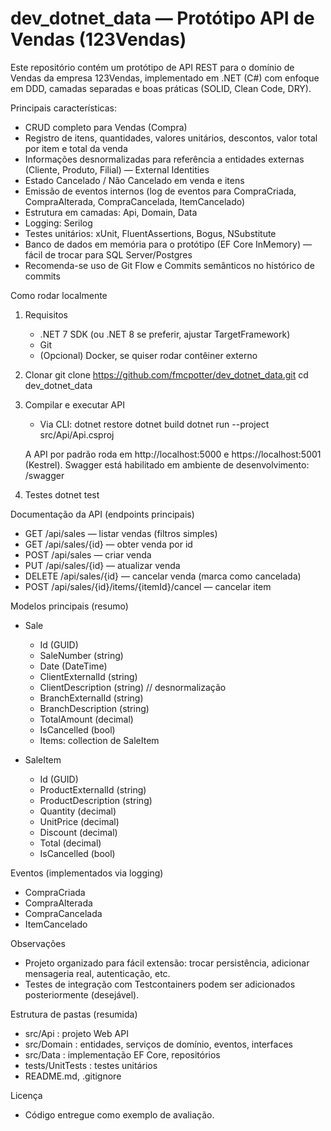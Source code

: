 # dev_dotnet_data — Protótipo API de Vendas (123Vendas)

Este repositório contém um protótipo de API REST para o domínio de Vendas da empresa 123Vendas, implementado em .NET (C#) com enfoque em DDD, camadas separadas e boas práticas (SOLID, Clean Code, DRY).

Principais características:
- CRUD completo para Vendas (Compra)
- Registro de itens, quantidades, valores unitários, descontos, valor total por item e total da venda
- Informações desnormalizadas para referência a entidades externas (Cliente, Produto, Filial) — External Identities
- Estado Cancelado / Não Cancelado em venda e itens
- Emissão de eventos internos (log de eventos para CompraCriada, CompraAlterada, CompraCancelada, ItemCancelado)
- Estrutura em camadas: Api, Domain, Data
- Logging: Serilog
- Testes unitários: xUnit, FluentAssertions, Bogus, NSubstitute
- Banco de dados em memória para o protótipo (EF Core InMemory) — fácil de trocar para SQL Server/Postgres
- Recomenda-se uso de Git Flow e Commits semânticos no histórico de commits

Como rodar localmente
1. Requisitos
   - .NET 7 SDK (ou .NET 8 se preferir, ajustar TargetFramework)
   - Git
   - (Opcional) Docker, se quiser rodar contêiner externo

2. Clonar
   git clone https://github.com/fmcpotter/dev_dotnet_data.git
   cd dev_dotnet_data

3. Compilar e executar API
   - Via CLI:
     dotnet restore
     dotnet build
     dotnet run --project src/Api/Api.csproj

   A API por padrão roda em http://localhost:5000 e https://localhost:5001 (Kestrel). Swagger está habilitado em ambiente de desenvolvimento: /swagger

4. Testes
   dotnet test

Documentação da API (endpoints principais)
- GET /api/sales — listar vendas (filtros simples)
- GET /api/sales/{id} — obter venda por id
- POST /api/sales — criar venda
- PUT /api/sales/{id} — atualizar venda
- DELETE /api/sales/{id} — cancelar venda (marca como cancelada)
- POST /api/sales/{id}/items/{itemId}/cancel — cancelar item

Modelos principais (resumo)
- Sale
  - Id (GUID)
  - SaleNumber (string)
  - Date (DateTime)
  - ClientExternalId (string)
  - ClientDescription (string) // desnormalização
  - BranchExternalId (string)
  - BranchDescription (string)
  - TotalAmount (decimal)
  - IsCancelled (bool)
  - Items: collection de SaleItem

- SaleItem
  - Id (GUID)
  - ProductExternalId (string)
  - ProductDescription (string)
  - Quantity (decimal)
  - UnitPrice (decimal)
  - Discount (decimal)
  - Total (decimal)
  - IsCancelled (bool)

Eventos (implementados via logging)
- CompraCriada
- CompraAlterada
- CompraCancelada
- ItemCancelado

Observações
- Projeto organizado para fácil extensão: trocar persistência, adicionar mensageria real, autenticação, etc.
- Testes de integração com Testcontainers podem ser adicionados posteriormente (desejável).

Estrutura de pastas (resumida)
- src/Api : projeto Web API
- src/Domain : entidades, serviços de domínio, eventos, interfaces
- src/Data : implementação EF Core, repositórios
- tests/UnitTests : testes unitários
- README.md, .gitignore

Licença
- Código entregue como exemplo de avaliação.